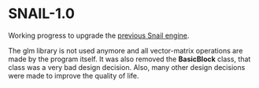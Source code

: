 # SNAIL-1.0
Working progress to upgrade the [previous Snail engine](https://github.com/Hirosam1/SNAIL).

The glm library is not used anymore and all vector-matrix operations are made by the program itself. It was also removed the **BasicBlock** class, that class was a very bad design decision. Also, many other design decisions were made to improve the quality of life. 

